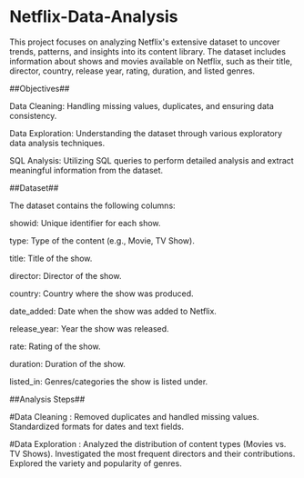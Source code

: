 # Netflix-Data-Analysis
This project focuses on analyzing Netflix's extensive dataset to uncover trends, patterns, and insights into its content library. The dataset includes information about shows and movies available on Netflix, such as their title, director, country, release year, rating, duration, and listed genres.

##Objectives##

Data Cleaning: Handling missing values, duplicates, and ensuring data consistency.

Data Exploration: Understanding the dataset through various exploratory data analysis techniques.

SQL Analysis: Utilizing SQL queries to perform detailed analysis and extract meaningful information from the dataset.


##Dataset##


The dataset contains the following columns:

showid: Unique identifier for each show.

type: Type of the content (e.g., Movie, TV Show).

title: Title of the show.

director: Director of the show.

country: Country where the show was produced.

date_added: Date when the show was added to Netflix.

release_year: Year the show was released.

rate: Rating of the show.

duration: Duration of the show.

listed_in: Genres/categories the show is listed under.

##Analysis Steps##


#Data Cleaning : 
Removed duplicates and handled missing values.
Standardized formats for dates and text fields.


#Data Exploration : 
Analyzed the distribution of content types (Movies vs. TV Shows).
Investigated the most frequent directors and their contributions.
Explored the variety and popularity of genres.




